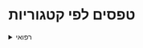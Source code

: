 # טפסים לפי קטגוריות

<details>
<summary>רפואי</summary>

[טופס תיעוד אירוע רפואי](https://motid-1221.formtitan.com/Medical_journal)

</details>
